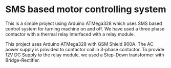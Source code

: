 # SMS based motor controlling system
This is a simple project using Arduino ATMega328 which uses SMS based control system for turning machine on and off. We have used a three phase contactor with a thermal relay interfaced  with a relay module.

This project uses Arduino ATMega328 with GSM Shield 900A. The AC power supply is provided to contactor coil in 3-phase contactor. To provide 12V DC Supply to the relay module, we used a Step-Down transformer with Bridge-Rectifier.
